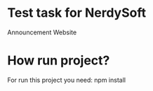 # Test task for NerdySoft
Announcement Website 

# How run project?
For run this project you need: npm install